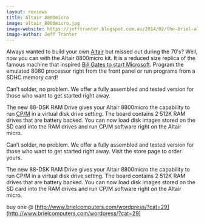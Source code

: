 ```yaml
---
layout: reviews
title: Altair 8800micro
image: altair_8800micro.jpg
image-website: https://jefftranter.blogspot.com.au/2014/02/the-briel-altair-8800-replica-kit.html
image-author: Jeff Tranter
---
```


Always wanted to build your own [Altair](https://en.wikipedia.org/wiki/Altair_8800) but missed out during the 70′s? Well, now you can with the Altair 8800micro kit. It is a reduced size replica of the famous machine that inspired [Bill Gates to start Microsoft](https://en.wikipedia.org/wiki/Altair_BASIC). Program the emulated 8080 processor right from the front panel or run programs from a SDHC memory card!

Can’t solder, no problem. We offer a fully assembled and tested version for those who want to get started right away.

The new 88-DSK RAM Drive gives your Altair 8800micro the capability to run [CP/M](https://en.wikipedia.org/wiki/CP/M) in a virtual disk drive setting. The board contains 2 512K RAM drives that are battery backed. You can now load disk images stored on the SD card into the RAM drives and run CP/M software right on the Altair micro.

Can’t solder, no problem. We offer a fully assembled and tested version for those who want to get started right away. Visit the store page to order yours.

The new 88-DSK RAM Drive gives your Altair 8800micro the capability to run CP/M in a virtual disk drive setting. The board contains 2 512K RAM drives that are battery backed. You can now load disk images stored on the SD card into the RAM drives and run CP/M software right on the Altair micro.

buy one @ [http://www.brielcomputers.com/wordpress/?cat=29](http://www.brielcomputers.com/wordpress/?cat=29)
